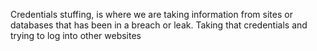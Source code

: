 Credentials stuffing, is where we are taking information from sites or databases that has been in a breach or leak. 
Taking that credentials and trying to log into other websites